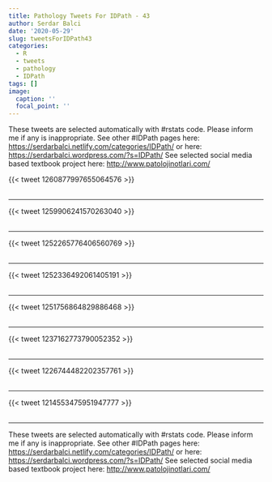 ```yaml
---
title: Pathology Tweets For IDPath - 43
author: Serdar Balci
date: '2020-05-29'
slug: tweetsForIDPath43
categories:
  - R
  - tweets
  - pathology
  - IDPath
tags: []
image:
  caption: ''
  focal_point: ''
---
```



These tweets are selected automatically with #rstats code. Please inform me if any is inappropriate.
See other #IDPath pages here: https://serdarbalci.netlify.com/categories/IDPath/  or here: https://serdarbalci.wordpress.com/?s=IDPath/ 
See selected social media based textbook project here: http://www.patolojinotlari.com/

{{< tweet 1260877997655064576 >}}
<br>
<br>
<hr>
{{< tweet 1259906241570263040 >}}
<br>
<br>
<hr>
{{< tweet 1252265776406560769 >}}
<br>
<br>
<hr>
{{< tweet 1252336492061405191 >}}
<br>
<br>
<hr>
{{< tweet 1251756864829886468 >}}
<br>
<br>
<hr>
{{< tweet 1237162773790052352 >}}
<br>
<br>
<hr>
{{< tweet 1226744482202357761 >}}
<br>
<br>
<hr>
{{< tweet 1214553475951947777 >}}
<br>
<br>
<hr>


These tweets are selected automatically with #rstats code. Please inform me if any is inappropriate.
See other #IDPath pages here: https://serdarbalci.netlify.com/categories/IDPath/  or here: https://serdarbalci.wordpress.com/?s=IDPath/ 
See selected social media based textbook project here: http://www.patolojinotlari.com/
